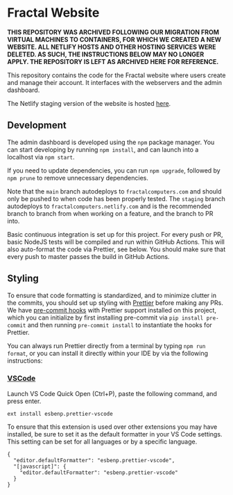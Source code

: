 # Fractal Website

**THIS REPOSITORY WAS ARCHIVED FOLLOWING OUR MIGRATION FROM VIRTUAL MACHINES TO CONTAINERS, FOR WHICH WE CREATED A NEW WEBSITE. ALL NETLIFY HOSTS AND OTHER HOSTING SERVICES WERE DELETED. AS SUCH, THE INSTRUCTIONS BELOW MAY NO LONGER APPLY. THE REPOSITORY IS LEFT AS ARCHIVED HERE FOR REFERENCE.**

This repository contains the code for the Fractal website where users create and manage their account. It interfaces with the webservers and the admin dashboard.

The Netlify staging version of the website is hosted [here](https://fractalcomputers.netlify.com/).

## Development

The admin dashboard is developed using the `npm` package manager. You can start developing by running `npm install`, and can launch into a localhost via `npm start`.

If you need to update dependencies, you can run `npm upgrade`, followed by `npm prune` to remove unnecessary dependencies.

Note that the `main` branch autodeploys to `fractalcomputers.com` and should only be pushed to when code has been properly tested. The `staging` branch autodeploys to `fractalcomputers.netlify.com` and is the recommended branch to branch from when working on a feature, and the branch to PR into.

Basic continuous integration is set up for this project. For every push or PR, basic NodeJS tests will be compiled and run within GitHub Actions. This will also auto-format the code via Prettier, see below. You should make sure that every push to master passes the build in GitHub Actions.

## Styling

To ensure that code formatting is standardized, and to minimize clutter in the commits, you should set up styling with [Prettier](https://prettier.io/) before making any PRs. We have [pre-commit hooks](https://pre-commit.com/) with Prettier support installed on this project, which you can initialize by first installing pre-commit via `pip install pre-commit` and then running `pre-commit install` to instantiate the hooks for Prettier.

You can always run Prettier directly from a terminal by typing `npm run format`, or you can install it directly within your IDE by via the following instructions:

### [VSCode](https://marketplace.visualstudio.com/items?itemName=esbenp.prettier-vscode)

Launch VS Code Quick Open (Ctrl+P), paste the following command, and press enter.

```
ext install esbenp.prettier-vscode
```

To ensure that this extension is used over other extensions you may have installed, be sure to set it as the default formatter in your VS Code settings. This setting can be set for all languages or by a specific language.

```
{
  "editor.defaultFormatter": "esbenp.prettier-vscode",
  "[javascript]": {
    "editor.defaultFormatter": "esbenp.prettier-vscode"
  }
}
```
